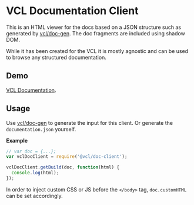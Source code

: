 # VCL Documentation Client

This is an HTML viewer for the docs based on a JSON structure
such as generated by [vcl/doc-gen](https://github.com/vcl/doc-gen).
The doc fragments are included using shadow DOM.

While it has been created for the VCL it is mostly agnostic
and can be used to browse any structured documentation.

## Demo

[VCL Documentation](https://vcl.github.io).

## Usage

Use [vcl/doc-gen](https://github.com/vcl/doc-gen) to generate the input for
this client.
Or generate the `documentation.json` yourself.

**Example**

```JavaScript
// var doc = {...};
var vclDocClient = require('@vcl/doc-client');

vclDocClient.getBuild(doc, function(html) {
  console.log(html);
});
```

In order to inject custom CSS or JS before the `</body>` tag,
`doc.customHTML` can be set accordingly.
